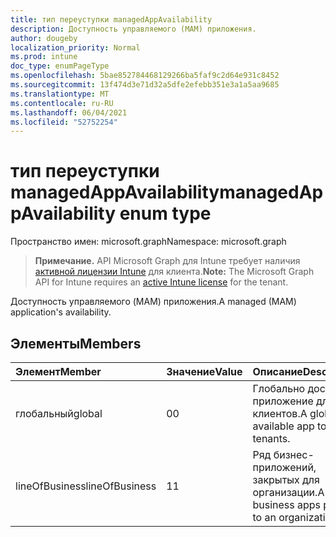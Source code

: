 ```yaml
---
title: тип переуступки managedAppAvailability
description: Доступность управляемого (MAM) приложения.
author: dougeby
localization_priority: Normal
ms.prod: intune
doc_type: enumPageType
ms.openlocfilehash: 5bae852784468129266ba5faf9c2d64e931c8452
ms.sourcegitcommit: 13f474d3e71d32a5dfe2efebb351e3a1a5aa9685
ms.translationtype: MT
ms.contentlocale: ru-RU
ms.lasthandoff: 06/04/2021
ms.locfileid: "52752254"
---
```

# <a name="managedappavailability-enum-type"></a><span data-ttu-id="da66e-103">тип переуступки managedAppAvailability</span><span class="sxs-lookup"><span data-stu-id="da66e-103">managedAppAvailability enum type</span></span>

<span data-ttu-id="da66e-104">Пространство имен: microsoft.graph</span><span class="sxs-lookup"><span data-stu-id="da66e-104">Namespace: microsoft.graph</span></span>

> <span data-ttu-id="da66e-105">**Примечание.** API Microsoft Graph для Intune требует наличия [активной лицензии Intune](https://go.microsoft.com/fwlink/?linkid=839381) для клиента.</span><span class="sxs-lookup"><span data-stu-id="da66e-105">**Note:** The Microsoft Graph API for Intune requires an [active Intune license](https://go.microsoft.com/fwlink/?linkid=839381) for the tenant.</span></span>

<span data-ttu-id="da66e-106">Доступность управляемого (MAM) приложения.</span><span class="sxs-lookup"><span data-stu-id="da66e-106">A managed (MAM) application's availability.</span></span>

## <a name="members"></a><span data-ttu-id="da66e-107">Элементы</span><span class="sxs-lookup"><span data-stu-id="da66e-107">Members</span></span>
|<span data-ttu-id="da66e-108">Элемент</span><span class="sxs-lookup"><span data-stu-id="da66e-108">Member</span></span>|<span data-ttu-id="da66e-109">Значение</span><span class="sxs-lookup"><span data-stu-id="da66e-109">Value</span></span>|<span data-ttu-id="da66e-110">Описание</span><span class="sxs-lookup"><span data-stu-id="da66e-110">Description</span></span>|
|:---|:---|:---|
|<span data-ttu-id="da66e-111">глобальный</span><span class="sxs-lookup"><span data-stu-id="da66e-111">global</span></span>|<span data-ttu-id="da66e-112">0</span><span class="sxs-lookup"><span data-stu-id="da66e-112">0</span></span>|<span data-ttu-id="da66e-113">Глобально доступное приложение для всех клиентов.</span><span class="sxs-lookup"><span data-stu-id="da66e-113">A globally available app to all tenants.</span></span>|
|<span data-ttu-id="da66e-114">lineOfBusiness</span><span class="sxs-lookup"><span data-stu-id="da66e-114">lineOfBusiness</span></span>|<span data-ttu-id="da66e-115">1</span><span class="sxs-lookup"><span data-stu-id="da66e-115">1</span></span>|<span data-ttu-id="da66e-116">Ряд бизнес-приложений, закрытых для организации.</span><span class="sxs-lookup"><span data-stu-id="da66e-116">A line of business apps private to an organization.</span></span>|




